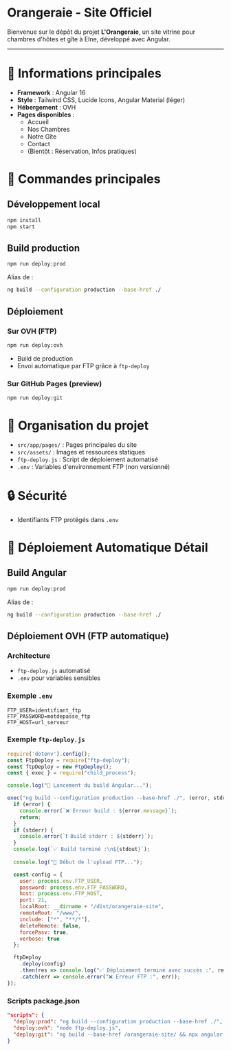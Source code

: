 # Orangeraie - Site Officiel

Bienvenue sur le dépôt du projet **L'Orangeraie**, un site vitrine pour chambres d'hôtes et gîte à Elne, développé avec Angular.

---

# 📅 Informations principales

- **Framework** : Angular 16
- **Style** : Tailwind CSS, Lucide Icons, Angular Material (léger)
- **Hébergement** : OVH
- **Pages disponibles** :
  - Accueil
  - Nos Chambres
  - Notre Gîte
  - Contact
  - (Bientôt : Réservation, Infos pratiques)

# 🚀 Commandes principales

## Développement local

```bash
npm install
npm start
```

## Build production

```bash
npm run deploy:prod
```
Alias de :
```bash
ng build --configuration production --base-href ./
```

## Déploiement

### Sur OVH (FTP)

```bash
npm run deploy:ovh
```
- Build de production
- Envoi automatique par FTP grâce à `ftp-deploy`

### Sur GitHub Pages (preview)

```bash
npm run deploy:git
```

# 📆 Organisation du projet

- `src/app/pages/` : Pages principales du site
- `src/assets/` : Images et ressources statiques
- `ftp-deploy.js` : Script de déploiement automatisé
- `.env` : Variables d'environnement FTP (non versionné)

# 🔒 Sécurité

- Identifiants FTP protégés dans `.env`

# 🔢 Déploiement Automatique Détail

## Build Angular

```bash
npm run deploy:prod
```
Alias de :
```bash
ng build --configuration production --base-href ./
```

## Déploiement OVH (FTP automatique)

### Architecture

- `ftp-deploy.js` automatisé
- `.env` pour variables sensibles

### Exemple `.env`

```plaintext
FTP_USER=identifiant_ftp
FTP_PASSWORD=motdepasse_ftp
FTP_HOST=url_serveur
```

### Exemple `ftp-deploy.js`

```javascript
require('dotenv').config();
const FtpDeploy = require("ftp-deploy");
const ftpDeploy = new FtpDeploy();
const { exec } = require("child_process");

console.log("🚀 Lancement du build Angular...");

exec("ng build --configuration production --base-href ./", (error, stdout, stderr) => {
  if (error) {
    console.error(`❌ Erreur build : ${error.message}`);
    return;
  }
  if (stderr) {
    console.error(`❗ Build stderr : ${stderr}`);
  }
  console.log(`✅ Build terminé :\n${stdout}`);
  
  console.log("🚀 Début de l'upload FTP...");

  const config = {
    user: process.env.FTP_USER,
    password: process.env.FTP_PASSWORD,
    host: process.env.FTP_HOST,
    port: 21,
    localRoot: __dirname + "/dist/orangeraie-site",
    remoteRoot: "/www/",
    include: ["*", "**/*"],
    deleteRemote: false,
    forcePasv: true,
    verbose: true
  };

  ftpDeploy
    .deploy(config)
    .then(res => console.log("✅ Déploiement terminé avec succès :", res))
    .catch(err => console.error("❌ Erreur FTP :", err));
});
```

### Scripts package.json

```json
"scripts": {
  "deploy:prod": "ng build --configuration production --base-href ./",
  "deploy:ovh": "node ftp-deploy.js",
  "deploy:git": "ng build --base-href /orangeraie-site/ && npx angular-cli-ghpages --dir=dist/orangeraie-site"
}
```